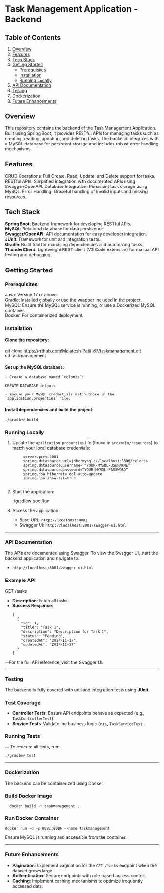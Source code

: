 # Task Management Application - Backend

## Table of Contents

1. [Overview](#overview)
2. [Features](#features)
3. [Tech Stack](#tech-stack)
4. [Getting Started](#getting-started)
   - [Prerequisites](#prerequisites)
   - [Installation](#installation)
   - [Running Locally](#running-locally)
5. [API Documentation](#api-documentation)
6. [Testing](#testing)
7. [Dockerization](#dockerization)
8. [Future Enhancements](#future-enhancements)


## Overview
This repository contains the backend of the Task Management Application. Built using Spring Boot, it provides RESTful APIs for managing tasks such as creating, reading, updating, and deleting tasks. The backend integrates with a MySQL database for persistent storage and includes robust error handling mechanisms.

## Features
CRUD Operations: Full Create, Read, Update, and Delete support for tasks.
RESTful APIs: Simplified integration with documented APIs using Swagger/OpenAPI.
Database Integration: Persistent task storage using MySQL.
Error Handling: Graceful handling of invalid inputs and missing resources.

## Tech Stack
**Spring Boot**: Backend framework for developing RESTful APIs.  
**MySQL**: Relational database for data persistence.  
**Swagger/OpenAPI**: API documentation for easy developer integration.  
**JUnit**: Framework for unit and integration tests.    
**Gradle**: Build tool for managing dependencies and automating tasks.    
**ThunderClient**: Lightweight REST client (VS Code extension) for manual API testing and debugging.  

## Getting Started
### Prerequisites
Java: Version 17 or above.  
Gradle: Installed globally or use the wrapper included in the project.  
MySQL: Ensure the MySQL service is running, or use a Dockerized MySQL container.  
Docker: For containerized deployment.  
### Installation

#### Clone the repository:

git clone https://github.com/Malatesh-Patil-67/taskmanagement.git  
cd taskmanagement

#### Set up the MySQL database:
    - Create a database named `celonis`:
    
    CREATE DATABASE celonis
    
    - Ensure your MySQL credentials match those in the `application.properties` file.

#### Install dependencies and build the project:
    
    ./gradlew build
    

### Running Locally

1. Update the `application.properties` file (found in `src/main/resources`) to match your local database credentials:
   ```
        server.port=8081  
        spring.datasource.url=jdbc:mysql://localhost:3306/celonis  
        spring.datasource.username= “YOUR-MYSQL-USERNAME”  
        spring.datasource.password=“YOUR-MYSQL-PASSWORD”  
        spring.jpa.hibernate.ddl-auto=update  
        spring.jpa.show-sql=true  
      
3. Start the application:
    
    ./gradlew bootRun
    
4. Access the application:
    - Base URL: `http://localhost:8081`
    - Swagger UI: `http://localhost:8081/swagger-ui.html`

---

###  API Documentation

The APIs are documented using Swagger. To view the Swagger UI, start the backend application and navigate to:

- `http://localhost:8081/swagger-ui.html`

### Example API

GET /tasks

- **Description**: Fetch all tasks.
- **Success Response**:
  ```
  [
    {
      "id": 1,
      "title": "Task 1",
      "description": "Description for Task 1",
      "status": "Pending",
      "createdAt": "2024-11-17",
      "updatedAt": "2024-11-17"
    }
  ]

--For the full API reference, visit the Swagger UI.

---

###  Testing

The backend is fully covered with unit and integration tests using **JUnit**.

### Test Coverage

- **Controller Tests**: Ensure API endpoints behave as expected (e.g., `TaskControllerTest`).
- **Service Tests**: Validate the business logic (e.g., `TaskServiceTest`).

### Running Tests

-- To execute all tests, run:

    ./gradlew test

---

###  Dockerization

The backend can be containerized using Docker.

### Build Docker Image
  
      docker build -t taskmanagement .  

###  Run Docker Container

    docker run -d -p 8081:8080 --name taskmanagement

Ensure MySQL is running and accessible from the container.

---

###  Future Enhancements

- **Pagination**: Implement pagination for the `GET /tasks` endpoint when the dataset grows large.
- **Authentication**: Secure endpoints with role-based access control.
- **Caching**: Implement caching mechanisms to optimize frequently accessed data.
